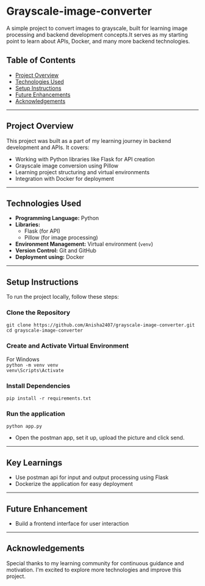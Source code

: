 # Grayscale-image-converter

A simple project to convert images to grayscale, built for learning image processing and backend development concepts.It serves as my starting point to learn about APIs, Docker, and many more backend technologies. 

## Table of Contents
- [Project Overview](#project-overview)
- [Technologies Used](#technologies-used)
- [Setup Instructions](#setup-instructions)
- [Future Enhancements](#future-enhancements)
- [Acknowledgements](#acknowledgements)

---

## Project Overview
This project was built as a part of my learning journey in backend development and APIs. It covers:
- Working with Python libraries like Flask for API creation
- Grayscale image conversion using Pillow
- Learning project structuring and virtual environments
- Integration with Docker for deployment
  
---

## Technologies Used
- **Programming Language:** Python
- **Libraries:** 
  - Flask (for API)
  - Pillow (for image processing)
- **Environment Management:** Virtual environment (`venv`)
- **Version Control:** Git and GitHub
- **Deployment using:** Docker

---

## Setup Instructions
To run the project locally, follow these steps:

### Clone the Repository
`git clone https://github.com/Anisha2407/grayscale-image-converter.git`<br/>
`cd grayscale-image-converter`
### Create and Activate Virtual Environment
For Windows<br/>
`python -m venv venv`<br/>
`venv\Scripts\Activate`<br/>
### Install Dependencies
`pip install -r requirements.txt`
### Run the application
`python app.py`<br/>
- Open the postman app, set it up, upload the picture and click send.

---

## Key Learnings
 - Use postman api for input and output processing using Flask
 - Dockerize the application for easy deployment

---

## Future Enhancement
 - Build a frontend interface for user interaction

 ---
 
## Acknowledgements
Special thanks to my learning community for continuous guidance and motivation. I'm excited to explore more technologies and improve this project.
